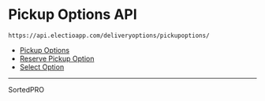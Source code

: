 # Pickup Options API

`https://api.electioapp.com/deliveryoptions/pickupoptions/`

* [Pickup Options](/api/pickupOptions/pickupOptions.html)
* [Reserve Pickup Option](/api/pickupOptions/reservePickupOption.html)
* [Select Option](/api/pickupOptions/selectOption.html)

---

SortedPRO 